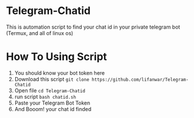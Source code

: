 # Telegram-Chatid
This is automation script to find your chat id in your private telegram bot (Termux, and all of linux os)

# How To Using Script
1. You should know your bot token here
2. Download this script ```git clone https://github.com/lifanwar/Telegram-Chatid```
3. Open file ```cd Telegram-Chatid```
4. run script ```bash chatid.sh```
5. Paste your Telegram Bot Token
6. And Booom! your chat id finded
